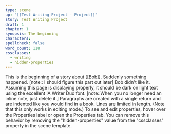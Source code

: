 ```yaml
---
type: scene
up: "[[Test Writing Project - Project]]"
story: Test Writing Project
draft: 1
chapter: 1
synopsis: The beginning
characters:
spellcheck: false
word_count: 118
cssclasses:
  - writing
  - hidden-properties
---
```


This is the beginning of a story about [[Bob]]. Suddenly something happened. [note:: I should figure this part out later] Bob didn't like it. 
Assuming this page is displaying properly, it should be dark on light text using the excellent iA Writer Duo font. [note::When you no longer need an inline note, just delete it.]
Paragraphs are created with a single return and are indented like you would find in a book. Lines are limited in length. (Note that this only works in editing mode.)
To see and edit properties, hover over the Properties label or open the Properties tab. You can remove this behavior by removing the "hidden-properties" value from the "cssclasses" property in the scene template.